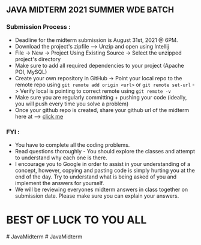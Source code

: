 ## JAVA MIDTERM 2021 SUMMER WDE BATCH


### Submission Process :
- Deadline for the midterm submission is August 31st, 2021 @ 6PM.
- Download the project's zipfile --> Unzip and open using Intellij
- File -> New -> Project Using Existing Source -> Select the unzipped project's directory
- Make sure to add all required dependencies to your project (Apache POI, MySQL)
- Create your own repository in GitHub -> Point your local repo to the remote repo using `git remote add origin <url>` or `git remote set-url` -> Verify local is pointing to correct remote using `git remote -v`
- Make sure you are regularly committing + pushing your code (ideally, you will push every time you solve a problem)
- Once your github repo is created, share your github url of the midterm here at --> [click me](https://docs.google.com/spreadsheets/d/1xa0xRvQs5ySBNhmv-eof2sYbQaxiShjqP41vdfwheio/edit?usp=sharing)

### FYI :
- You have to complete all the coding problems.
- Read questions thoroughly - You should explore the classes and attempt to understand why each one is there.
- I encourage you to Google in order to assist in your understanding of a concept, however, copying and pasting code is simply hurting you at the end of the day. Try to understand   what is being asked of you and implement the answers for yourself.
- We will be reviewing everyones midterm answers in class together on submission date. Please make sure you can explain your answers.

# BEST OF LUCK TO YOU ALL
#   J a v a M i d t e r m  
 #   J a v a M i d t e r m  
 